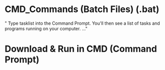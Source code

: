 # CMD_Commands (Batch Files)  (.bat)
" Type tasklist into the Command Prompt. You'll then see a list of tasks and programs running on your computer. ..."


# Download & Run in CMD (Command Prompt) 
